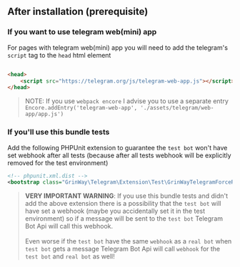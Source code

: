 After installation (prerequisite)
------

### If you want to use telegram web(mini) app

For pages with telegram web(mini) app you will need to add the telegram's `script` tag to the `head` html element

```html

<head>
    <script src="https://telegram.org/js/telegram-web-app.js"></script>
</head>
```

> NOTE: If you use `webpack encore` I advise you to use a separate entry
`Encore.addEntry('telegram-web-app', './assets/telegram/web-app/app.js')`

### If you'll use this bundle tests

Add the following PHPUnit extension to guarantee the `test bot` won't have set webhook after all tests
(because after all tests webhook will be explicitly removed for the test environment)

```xml
<!-- phpunit.xml.dist -->
<bootstrap class="GrinWay\Telegram\Extension\Test\GrinWayTelegramForceRemoveTestWebhook"/>
```

> **VERY IMPORTANT WARNING**: If you use this bundle tests and didn't add the above extension there is a possibility
> that the `test bot` will have set a webhook (maybe you accidentally set it in the test environment) so if a message
> will be sent to the `test bot`
> Telegram Bot Api will call this webhook.<br><br>Even worse if the `test bot` have the same `webhook` as a `real bot`
> when `test bot` gets a message Telegram Bot Api will call `webhook` for the `test bot` and `real bot` as well!
